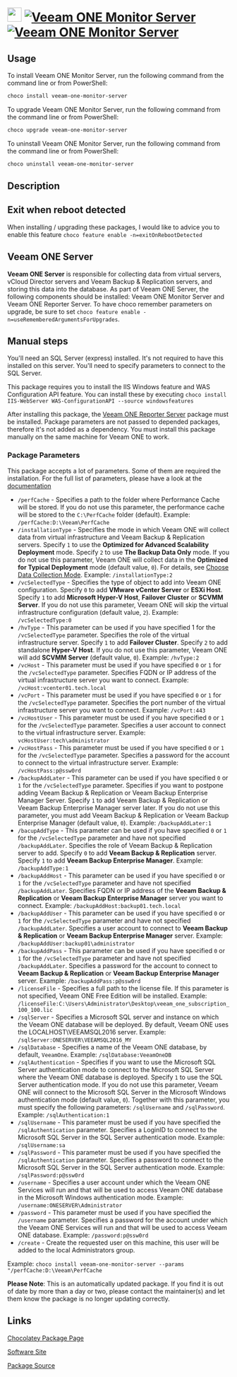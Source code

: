 ﻿# <img src="https://cdn.jsdelivr.net/gh/mkevenaar/chocolatey-packages@78ead485d7f00222fce9aa89c43771994ff6d49f/icons/veeam-one-monitor-server.png" width="32" height="32"/> [![Veeam ONE Monitor Server](https://img.shields.io/chocolatey/v/veeam-one-monitor-server.svg?label=Veeam+ONE+Monitor+Server)](https://chocolatey.org/packages/veeam-one-monitor-server) [![Veeam ONE Monitor Server](https://img.shields.io/chocolatey/dt/veeam-one-monitor-server.svg)](https://chocolatey.org/packages/veeam-one-monitor-server)

## Usage

To install Veeam ONE Monitor Server, run the following command from the command line or from PowerShell:

```powershell
choco install veeam-one-monitor-server
```

To upgrade Veeam ONE Monitor Server, run the following command from the command line or from PowerShell:

```powershell
choco upgrade veeam-one-monitor-server
```

To uninstall Veeam ONE Monitor Server, run the following command from the command line or from PowerShell:

```powershell
choco uninstall veeam-one-monitor-server
```

## Description

## Exit when reboot detected

When installing / upgrading these packages, I would like to advice you to enable this feature `choco feature enable -n=exitOnRebootDetected`

## Veeam ONE Server

**Veeam ONE Server** is responsible for collecting data from virtual servers, vCloud Director servers and Veeam Backup & Replication servers, and storing this data into the database. As part of Veeam ONE Server, the following components should be installed: Veeam ONE Monitor Server and Veeam ONE Reporter Server.
To have choco remember parameters on upgrade, be sure to set `choco feature enable -n=useRememberedArgumentsForUpgrades`.

## Manual steps

You'll need an SQL Server (express) installed. It's not required to have this installed on this server. You'll need to specify parameters to connect to the SQL Server.

This package requires you to install the IIS Windows feature and WAS Configuration API feature. You can install these by executing `choco install IIS-WebServer WAS-ConfigurationAPI --source windowsfeatures`

After installing this package, the [Veeam ONE Reporter Server](https://chocolatey.org/packages/veeam-one-reporter-server) package must be installed. Package parameters are not passed to depended packages, therefore it's not added as a dependency. You must install this package manually on the same machine for Veeam ONE to work.

### Package Parameters

This package accepts a lot of parameters. Some of them are required the installation. For the full list of parameters, please have a look at the [documentation](https://github.com/mkevenaar/chocolatey-packages/blob/master/automatic/veeam-one-monitor-server/PARAMETERS.md)

* `/perfCache` - Specifies a path to the folder where Performance Cache will be stored. If you do not use this parameter, the performance cache will be stored to the `C:\PerfCache` folder (default). Example: `/perfCache:D:\Veeam\PerfCache`
* `/installationType` - Specifies the mode in which Veeam ONE will collect data from virtual infrastructure and Veeam Backup & Replication servers. Specify `1` to use the **Optimized for Advanced Scalability Deployment** mode. Specify `2` to use **The Backup Data Only** mode. If you do not use this parameter, Veeam ONE will collect data in the **Optimized for Typical Deployment** mode (default value, `0`). For details, see [Choose Data Collection Mode](https://helpcenter.veeam.com/docs/one/deployment/typical_choose_collection_mode.html). Example: `/installationType:2`
* `/vcSelectedType` - Specifies the type of object to add into Veeam ONE configuration. Specify `0` to add **VMware vCenter Server** or **ESXi Host**. Specify `1` to add **Microsoft Hyper-V Host**, **Failover Cluster** or **SCVMM Server**. If you do not use this parameter, Veeam ONE will skip the virtual infrastructure configuration (default value, `2`). Example: `/vcSelectedType:0`
* `/hvType` - This parameter can be used if you have specified 1 for the `/vcSelectedType` parameter. Specifies the role of the virtual infrastructure server. Specify `1` to add **Failover Cluster**. Specify `2` to add standalone **Hyper-V Host**. If you do not use this parameter, Veeam ONE will add **SCVMM Server** (default value, `0`). Example: `/hvType:2`
* `/vcHost` - This parameter must be used if you have specified `0` or `1` for the `/vcSelectedType` parameter. Specifies FQDN or IP address of the virtual infrastructure server you want to connect. Example: `/vcHost:vcenter01.tech.local`
* `/vcPort` - This parameter must be used if you have specified `0` or `1` for the `/vcSelectedType` parameter. Specifies the port number of the virtual infrastructure server you want to connect. Example: `/vcPort:443`
* `/vcHostUser` - This parameter must be used if you have specified `0` or `1` for the `/vcSelectedType` parameter. Specifies a user account to connect to the virtual infrastructure server. Example: `vcHostUser:tech\administrator`
* `/vcHostPass` - This parameter must be used if you have specified `0` or `1` for the `/vcSelectedType` parameter. Specifies a password for the account to connect to the virtual infrastructure server. Example: `/vcHostPass:p@ssw0rd`
* `/backupAddLater` - This parameter can be used if you have specified `0` or `1` for the `/vcSelectedType` parameter. Specifies if you want to postpone adding Veeam Backup & Replication or Veeam Backup Enterprise Manager Server. Specify `1` to add Veeam Backup & Replication or Veeam Backup Enterprise Manager server later. If you do not use this parameter, you must add Veeam Backup & Replication or Veeam Backup Enterprise Manager (default value, `0`). Example: `/backupAddLater:1`
* `/bacupAddType` - This parameter can be used if you have specified `0` or `1` for the `/vcSelectedType` parameter and have not specified `/backupAddLater`. Specifies the role of Veeam Backup & Replication server to add. Specify `0` to add **Veeam Backup & Replication** server. Specify `1` to add **Veeam Backup Enterprise Manager**. Example: `/backupAddType:1`
* `/backupAddHost` - This parameter can be used if you have specified `0` or `1` for the `/vcSelectedType` parameter and have not specified `/backupAddLater`. Specifies FQDN or IP address of the **Veeam Backup & Replication** or **Veeam Backup Enterprise Manager** server you want to connect. Example: `/backupAddHost:backup01.tech.local`
* `/backupAddUser` - This parameter can be used if you have specified `0` or `1` for the `/vcSelectedType` parameter and have not specified `/backupAddLater`. Specifies a user account to connect to **Veeam Backup & Replication** or **Veeam Backup Enterprise Manager** server. Example: `/backupAddUser:backup01\administrator`
* `/backupAddPass` - This parameter can be used if you have specified `0` or `1` for the `/vcSelectedType` parameter and have not specified `/backupAddLater`. Specifies a password for the account to connect to **Veeam Backup & Replication** or **Veeam Backup Enterprise Manager** server. Example: `/backupAddPass:p@ssw0rd`
* `/licenseFile` - Specifies a full path to the license file. If this parameter is not specified, Veeam ONE Free Edition will be installed. Example: `/licenseFile:C:\Users\Administrator\Desktop\veeam_one_subscription_100_100.lic`
* `/sqlServer` - Specifies a Microsoft SQL server and instance on which the Veeam ONE database will be deployed. By default, Veeam ONE uses the LOCALHOST\VEEAMSQL2016 server. Example: `/sqlServer:ONESERVER\VEEAMSQL2016_MY`
* `/sqlDatabase` - Specifies a name of the Veeam ONE database, by default, `VeeamOne`. Example: `/sqlDatabase:VeeamOneDB`
* `/sqlAuthentication` - Specifies if you want to use the Microsoft SQL Server authentication mode to connect to the Microsoft SQL Server where the Veeam ONE database is deployed. Specify `1` to use the SQL Server authentication mode. If you do not use this parameter, Veeam ONE will connect to the Microsoft SQL Server in the Microsoft Windows authentication mode (default value, `0`). Together with this parameter, you must specify the following parameters: `/sqlUsername` and `/sqlPassword`. Example: `/sqlAuthentication:1`
* `/sqlUsername` - This parameter must be used if you have specified the `/sqlAuthentication` parameter. Specifies a LoginID to connect to the Microsoft SQL Server in the SQL Server authentication mode. Example: `/sqlUsername:sa`
* `/sqlPassword` - This parameter must be used if you have specified the `/sqlAuthentication` parameter. Specifies a password to connect to the Microsoft SQL Server in the SQL Server authentication mode. Example: `/sqlPassword:p@ssw0rd`
* `/username` - Specifies a user account under which the Veeam ONE Services will run and that will be used to access Veeam ONE database in the Microsoft Windows authentication mode. Example: `/username:ONESERVER\Administrator`
* `/password` - This parameter must be used if you have specified the `/username` parameter. Specifies a password for the account under which the Veeam ONE Services will run and that will be used to access Veeam ONE database. Example: `/password:p@ssw0rd`
* `/create` - Create the requested user on this machine, this user will be added to the local Administrators group.

Example: `choco install veeam-one-monitor-server --params "/perfCache:D:\Veeam\PerfCache`

**Please Note**: This is an automatically updated package. If you find it is
out of date by more than a day or two, please contact the maintainer(s) and
let them know the package is no longer updating correctly.


## Links

[Chocolatey Package Page](https://chocolatey.org/packages/veeam-one-monitor-server)

[Software Site](http://www.veeam.com/)

[Package Source](https://github.com/mkevenaar/chocolatey-packages/tree/master/automatic/veeam-one-monitor-server)


